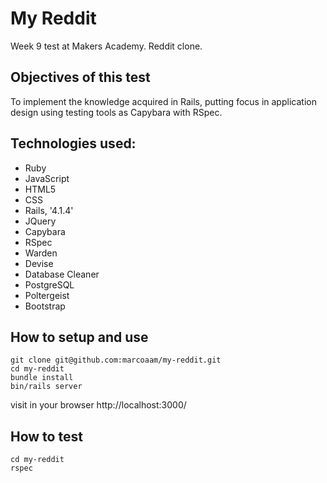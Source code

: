 My Reddit
=========

Week 9 test at Makers Academy. Reddit clone.

Objectives of this test
-----------------------

To implement the knowledge acquired in Rails, putting focus in application design using testing tools as Capybara with RSpec.

Technologies used:
------------------

- Ruby
- JavaScript
- HTML5
- CSS
- Rails, '4.1.4'
- JQuery
- Capybara
- RSpec
- Warden
- Devise
- Database Cleaner
- PostgreSQL
- Poltergeist
- Bootstrap


How to setup and use
------------

	git clone git@github.com:marcoaam/my-reddit.git
	cd my-reddit
	bundle install
	bin/rails server

visit in your browser  http://localhost:3000/


How to test
------------

	cd my-reddit
	rspec
